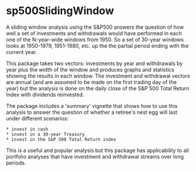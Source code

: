 
<!-- README.md is generated from README.Rmd. Please edit that file -->
sp500SlidingWindow
==================

A sliding window analysis using the S&P500 answers the question of how well a set of investments and withdrawals would have performed in each one of the N-year-wide windows from 1950. So a set of 30-year windows looks at 1950-1979, 1951-1980, etc. up the the partial period ending with the current year.

This package takes two vectors: investments by year and withdrawals by year plus the width of the window and produces graphs and statistics showing the results in each window. The investment and withdrawal vectors are annual (and are assumed to be made on the first trading day of the year) but the analysis is done on the daily close of the S&P 500 Total Return Index with dividends reinvested.

The package includes a 'summary' vignette that shows how to use this analysis to answer the question of whether a retiree's nest egg will last under different scenarios:

    * invest in cash
    * invest in a 30-year Treasury
    * invest in the S&P 500 Total Return index

This is a useful and popular analysis but this package has applicability to all portfolio analyses that have investment and withdrawal streams over long periods.
